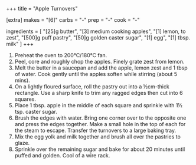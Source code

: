 +++
title = "Apple Turnovers"

[extra]
makes = "[6]"
carbs = "-"
prep = "-"
cook = "-"

ingredients = [
  "[25]g butter",
  "[3] medium cooking apples",
  "[1] lemon, to zest",
  "[500]g puff pastry",
  "[50]g golden caster sugar",
  "[1] egg",
  "[1] tbsp. milk"
]
+++

1. Preheat the oven to 200°C/180°C fan.
1. Peel, core and roughly chop the apples. Finely grate zest from lemon.
1. Melt the butter in a saucepan and add the apple, lemon zest and 1 tbsp of water. Cook gently until the apples soften while stirring (about 5 mins).
1. On a lightly floured surface, roll the pastry out into a ½cm-thick rectangle. Use a sharp knife to trim any ragged edges then cut into 6 squares.
1. Place 1 tbsp. apple in the middle of each square and sprinkle with 1½ tsp. caster sugar.
1. Brush the edges with water. Bring one corner over to the opposite one and press the edges together. Make a small hole in the top of each for the steam to escape. Transfer the turnovers to a large baking tray.
1. Mix the egg yolk and milk together and brush all over the pastries to glaze.
1. Sprinkle over the remaining sugar and bake for about 20 minutes until puffed and golden. Cool of a wire rack.

